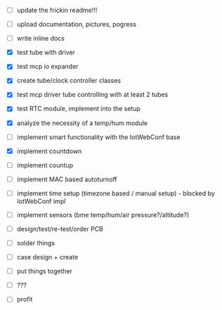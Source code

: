 - [ ] update the frickin readme!!!
- [ ] upload documentation, pictures, pogress
- [ ] write inline docs

- [x] test tube with driver
- [x] test mcp io expander
- [x] create tube/clock controller classes
- [x] test mcp driver tube controlling with at least 2 tubes
- [x] test RTC module, implement into the setup
- [x] analyze the necessity of a temp/hum module
- [ ] implement smart functionality with the IotWebConf base
- [x] implement countdown
- [ ] implement countup
- [ ] implement MAC based autoturnoff
- [ ] implement time setup (timezone based / manual setup) - blocked by IotWebConf impl
- [ ] implement sensors (bme temp/hum/air pressure?/altitude?)

- [ ] design/test/re-test/order PCB
- [ ] solder things
- [ ] case design + create
- [ ] put things together
- [ ] ???
- [ ] profit
